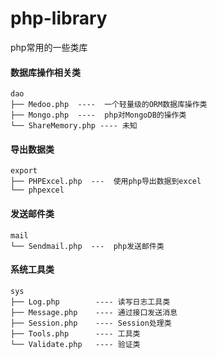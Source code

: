 # php-library
php常用的一些类库

#### 数据库操作相关类

```
dao 
├── Medoo.php  ----  一个轻量级的ORM数据库操作类
├── Mongo.php  ----  php对MongoDB的操作类
└── ShareMemory.php ---- 未知
```

#### 导出数据类

```plain
export
├── PHPExcel.php  ---  使用php导出数据到excel  
└── phpexcel
```

#### 发送邮件类

```
mail
└── Sendmail.php  ---  php发送邮件类
```

#### 系统工具类

```
sys
├── Log.php        ---- 读写日志工具类
├── Message.php    ---- 通过接口发送消息
├── Session.php    ---- Session处理类
├── Tools.php      ---- 工具类
└── Validate.php   ---- 验证类
```

